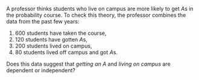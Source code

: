 A professor thinks students who live on campus are more likely to get $`A`$s in the probability course. To check this theory, the professor combines the data from the past few years:

1. 600 students have taken the course,
2. 120 students have gotten $`A`$s,
3. 200 students lived on campus,
4. 80 students lived off campus and got $`A`$s.

Does this data suggest that *getting an $`A`$* and *living on campus* are dependent or independent?
